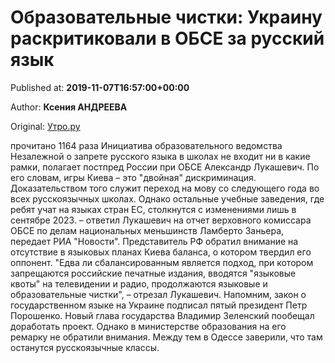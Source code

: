
# Образовательные чистки: Украину раскритиковали в ОБСЕ за русский язык

Published at: **2019-11-07T16:57:00+00:00**

Author: **Ксения АНДРЕЕВА**

Original: [Утро.ру](https://utro.ru/politics/2019/11/07/1423750.shtml)

прочитано 1164 раза
Инициатива образовательного ведомства Незалежной о запрете русского языка в школах не входит ни в какие рамки, полагает постпред России при ОБСЕ Александр Лукашевич. По его словам, игры Киева – это "двойная" дискриминация.
Доказательством того служит переход на мову со следующего года во всех русскоязычных школах. Однако остальные учебные заведения, где ребят учат на языках стран ЕС, столкнутся с изменениями лишь в сентябре 2023.
– ответил Лукашевич на отчет верховного комиссара ОБСЕ по делам национальных меньшинств Ламберто Заньера, передает РИА "Новости". Представитель РФ обратил внимание на отсутствие в языковых планах Киева баланса, о котором твердил его оппонент.
"Едва ли сбалансированным является подход, при котором запрещаются российские печатные издания, вводятся "языковые квоты" на телевидении и радио, продолжаются языковые и образовательные чистки", – отрезал Лукашевич.
Напомним, закон о государственном языке на Украине подписал пятый президент Петр Порошенко. Новый глава государства Владимир Зеленский пообещал доработать проект. Однако в министерстве образования на его ремарку не обратили внимания. Между тем в Одессе заверили, что там останутся русскоязычные классы.
